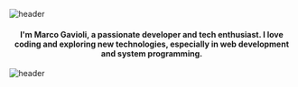 ![header](https://capsule-render.vercel.app/api?type=waving&height=230&color=gradient&customColorList=16&text=Hi,%20There!&textBg=false&fontAlignY=40&reversal=false&animation=fadeIn)

<h4 align="center">
I'm Marco Gavioli, a passionate developer and tech enthusiast.  
I love coding and exploring new technologies, especially in web development and system programming.
</h4>

![header](https://capsule-render.vercel.app/api?type=venom&height=230&color=gradient&customColorList=18&text=MxrcoDev.js&textBg=false&fontAlignY=40&reversal=false&animation=fadeIn&fontColor=b603fc)
